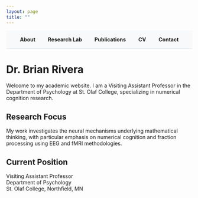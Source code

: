 ```yaml
---
layout: page
title: ""
---
```


<div style="background-color: #f8f9fa; padding: 15px; margin-bottom: 30px; border-bottom: 2px solid #e9ecef;">
  <nav style="text-align: center;">
    <a href="/about/" style="margin: 0 15px; text-decoration: none; font-weight: bold;">About</a>
    <a href="/research-lab/" style="margin: 0 15px; text-decoration: none; font-weight: bold;">Research Lab</a>
    <a href="/publications/" style="margin: 0 15px; text-decoration: none; font-weight: bold;">Publications</a>
    <a href="/cv/" style="margin: 0 15px; text-decoration: none; font-weight: bold;">CV</a>
    <a href="/contact/" style="margin: 0 15px; text-decoration: none; font-weight: bold;">Contact</a>
  </nav>
</div>

# Dr. Brian Rivera

Welcome to my academic website. I am a Visiting Assistant Professor in the Department of Psychology at St. Olaf College, specializing in numerical cognition research.

## Research Focus
My work investigates the neural mechanisms underlying mathematical thinking, with particular emphasis on numerical cognition and fraction processing using EEG and fMRI methodologies.

## Current Position
Visiting Assistant Professor  
Department of Psychology  
St. Olaf College, Northfield, MN
